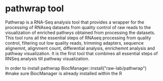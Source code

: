 # pathwrap tool
Pathwrap is a RNA-Seq analysis tool that provides a wrapper for the processing of RNAseq datasets from quality control of raw reads to the visualization of enriched pathwys obtained from processing the datasets. This tool runs all the essential steps of RNAseq processing from quality control, filtering out low quality reads, trimming adapters, sequence alignemnt, alignment count, differential analysis, enrichemnt analysis and pathway visualization. It is the first tool that combines all essential steps of RNSeq analysis till pathway visualization. 

In order to install pathwrap
BiocManager::install("raw-lab/pathwrap") #make sure BiocManager is already installed within the R 

